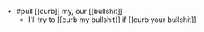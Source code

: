 - #pull [[curb]] my, our [[bullshit]]
  - I'll try to [[curb my bullshit]] if [[curb your bullshit]]

